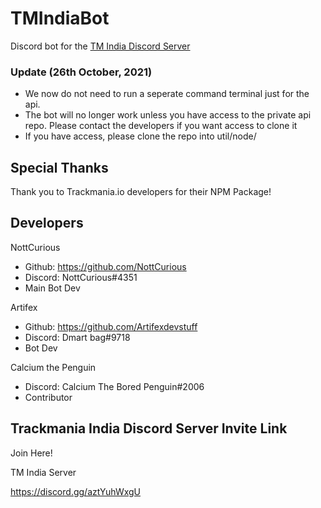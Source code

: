 # TMIndiaBot

Discord bot for the [TM India Discord Server](https://discord.gg/aztYuhWxgU "TM India Discord invite")

### Update (26th October, 2021)
* We now do not need to run a seperate command terminal just for the api.
* The bot will no longer work unless you have access to the private api repo. Please contact the developers if you want access to clone it
* If you have access, please clone the repo into util/node/

## Special Thanks
Thank you to Trackmania.io developers for their NPM Package!

## Developers

NottCurious

* Github: <https://github.com/NottCurious>
* Discord: NottCurious#4351
* Main Bot Dev

Artifex

* Github: <https://github.com/Artifexdevstuff>
* Discord: Dmart bag#9718
* Bot Dev

Calcium the Penguin


* Discord: Calcium The Bored Penguin#2006
* Contributor

## Trackmania India Discord Server Invite Link

Join Here!

TM India Server

https://discord.gg/aztYuhWxgU
